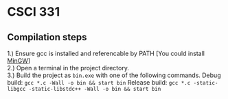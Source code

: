 # CSCI 331
## Compilation steps
1.) Ensure gcc is installed and referencable by PATH [You could install [MinGW](https://www.mingw-w64.org/)]  
2.) Open a terminal in the project directory.  
3.) Build the project as `bin.exe` with one of the following commands.
Debug build: `gcc *.c -Wall -o bin && start bin`
Release build: `gcc *.c -static-libgcc -static-libstdc++ -Wall -o bin && start bin`